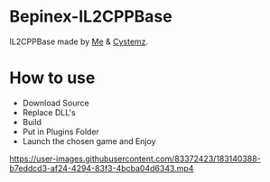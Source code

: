 # Bepinex-IL2CPPBase

IL2CPPBase made by [Me](https://github.com/VerityIncorporated) & [Cystemz](https://github.com/Cystemzz).

# How to use

- Download Source
- Replace DLL's
- Build
- Put in Plugins Folder
- Launch the chosen game and Enjoy

https://user-images.githubusercontent.com/83372423/183140388-b7eddcd3-af24-4294-83f3-4bcba04d6343.mp4
